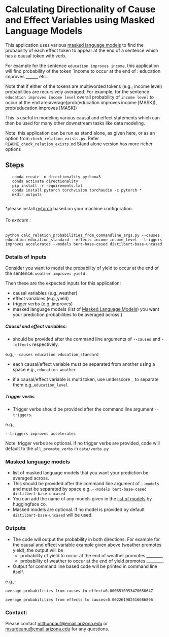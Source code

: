 # Calculating Directionality of Cause and Effect Variables using Masked Language Models
This application uses various 
[masked language models](https://arxiv.org/pdf/1810.04805.pdf&usg=ALkJrhhzxlCL6yTht2BRmH9atgvKFxHsxQ) 
to find the probability of each effect token to appear at the end of a sentence which has a causal token with verb.

For example for the sentence `education improves income`, this application will
find probability of the token `income to occur at the end of :
        education improves ______ etc.

Note that if either of the tokens are multiworded tokens (e.g.; income level) probabilities are recursively
averaged. For example, for the sentence ` education improves income level` overall probability of `income level` to
occur at the end are:average(prob(education improves income [MASK]), prob(education improves [MASK])

This is useful in modeling various causal and effect statements which can then be used for many other downstream tasks like
data modeling.

Note: this application can be run as stand alone, as given here, or as an option from `check_relation_exists.py`. Refer `README_check_relation_exists.md`
Stand alone version has more richer options 

## Steps
 ```
    conda create -n directionality python=3
    conda activate directionality
    pip install -r requirements.txt   
    conda install pytorch torchvision torchaudio -c pytorch *
    mkdir outputs 
    
```
*please install [pytorch](http://pytorch.org/) based on your machine configuration.

###### To execute :

```
python calc_relation_probabilities_from_commandline_args.py --causes education education_standard --effects income income_level --triggers improves accelerates --models bert-base-cased distilbert-base-uncased
```

### Details of Inputs


Consider you want to model the probability of yield to occur at the end of the sentence: `weather improves yield` .

Then these are the expected inputs for this application:

- causal variables (e.g.,weather)
- effect variables (e.g.,yield)
- trigger verbs (e.g.,improves)
- masked language models (list of [Masked Language Models](https://keras.io/examples/nlp/masked_language_modeling/)) you want your prediction probabilities to be averaged across.)


##### Causal and effect variables:
 
 - should be provided after the command line arguments of `--causes` and `--effects` respectively.
 
 e.g.,`--causes education education_standard`
 - each causal/effect variable must be separated from another using a space e.g., `education weather`
 
 - if a causal/effect variable is multi token, use underscore `_` to separate them e.g.,`education_level`



##### Trigger verbs

- Trigger verbs should be provided after the command line argument `--triggers`.

e.g.,
```
--triggers improves accelerates 

```

Note: trigger verbs are optional. If no trigger verbs are provided, code will default to the `all_promote_verbs`  in 
`data/verbs.py`

### Masked language models

- list of masked language models that you want your prediction be averaged across.
- This should be provided after the command line argument of `--models` and must be separated by space 
e.g.,`--models bert-base-cased distilbert-base-uncased`
- You can add the name of any models given in the [list of models](https://huggingface.co/models) by huggingface co. 
- Masked models are optional. If no model is provided by default `distilbert-base-uncased` will be used.



### Outputs

- The code will output the probability in both directions. For example for the causal and effect variable example given above (weather promotes yield), the output will be 
    - probability of yield to occur at the end of weather promotes ________.
    - probability of weather to occur at the end of yield promotes ________.    
- Output for command line based code will be printed in command line itself.


    
e.g.,: 
```
average probabilities from causes to effect=0.0006510953470650647

average probabilities from effects to causes=0.002261902516086896
```





### Contact:
Please contact mithunpaul@email.arizona.edu or msurdeanu@email.arizona.edu for any questions.
